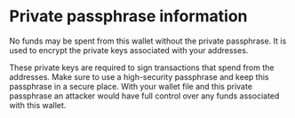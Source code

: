# Private passphrase information

No funds may be spent from this wallet without the private passphrase.  It is used to encrypt the private keys associated with your addresses.

These private keys are required to sign transactions that spend from the addresses.  Make sure to use a high-security passphrase and keep this passphrase in a secure place. With your wallet file and this private passphrase an attacker would have full control over any funds associated with this wallet.
